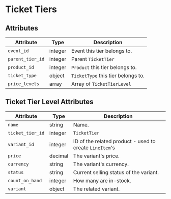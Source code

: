 # Ticket Tiers

## Attributes

Attribute                      | Type     | Description
------------------------------ | -------- | -----------
`event_id`                     | integer  | Event this tier belongs to.
`parent_tier_id`               | integer  | Parent `TicketTier`
`product_id`                   | integer  | `Product` this tier belongs to.
`ticket_type`                  | object   | `TicketType` this tier belongs to.
`price_levels`                 | array    | Array of `TicketTierLevel`


## Ticket Tier Level Attributes

Attribute                      | Type     | Description
------------------------------ | -------- | -----------
`name`                         | string   | Name.
`ticket_tier_id`               | integer  | `TicketTier`
`variant_id`                   | integer  | ID of the related product - used to create `LineItem`'s
`price`                        | decimal  | The variant's price.
`currency`                     | string   | The variant's currency.
`status`                       | string   | Current selling status of the variant.
`count_on_hand`                | integer  | How many are in-stock.
`variant`                      | object   | The related variant.